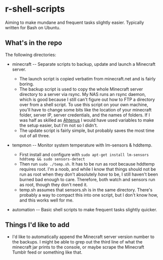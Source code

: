 r-shell-scripts
===============

Aiming to make mundane and frequent tasks slightly easier. Typically written for Bash on Ubuntu.

What's in the repo
------------------
The following directories:

- minecraft -- Separate scripts to backup, update and launch a Minecraft server.  

    - The launch script is copied verbatim from minecraft.net and is fairly boring.
    - The backup script is used to copy the whole Minecraft server directory to a server via rsync. My NAS runs an rsync daemon, which is good because I still can't figure out how to FTP a directory over from a shell script. To use this script on your own machine, you'll have to change some bits like the location of your minecraft folder, server IP, server credentials, and the names of folders. If I was half as skilled as [Ahtenus](https://github.com/Ahtenus/minecraft-init "minecraft-init") I would have used variables to make the setup easier, but I'm not so I didn't.
    - The update script is fairly simple, but probably saves the most time out of all three.

 
- tempmon -- Monitor system temperature with lm-sensors & hddtemp.

    - First install and configure with ``sudo apt-get install lm-sensors hddtemp && sudo sensors-detect``
    - Then run ``sudo ./temp.sh``. It has to be run as root because hddtemp requires root. I'm a noob, and while I know that things should not be run as root when they don't absolutely *have* to be, I still haven't been burned bad enough to care. Therefore, both watch and sensors run as root, though they don't need it.
    - temp.sh assumes that sensors.sh is in the same directory. There's probably a way to compact this into one script, but I don't know how, and this works well for me.
    

- automation -- Basic shell scripts to make frequent tasks slightly quicker. 


Things I'd like to add
------------------
- I'd like to automatically append the Minecraft server version number to the backups. I might be able to grep out the third line of what the minecraft jar prints to the console, or maybe scrape the Minecraft Tumblr feed or something like that. 
